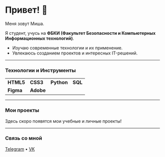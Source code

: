# Привет! 👋

Меня зовут Миша.

Я студент, учусь на **ФБКИ (Факультет Безопасности и Компьютерных Информационных технологий)**.

*   Изучаю современные технологии и их применение.
*   Увлекаюсь созданием проектов и интересных IT-решений.

---

### Технологии и Инструменты

|   |   |   |   |
|---|---|---|---|
| **HTML5** | **CSS3** | **Python** | **SQL** |
| **Figma** | **Adobe** |  |  |

---

### Мои проекты

Здесь скоро появятся мои учебные и личные проекты!

---

### Связь со мной

[Telegram](ваша_ссылка) • [VK](ваша_ссылка)
